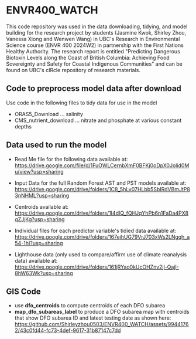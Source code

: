 # ENVR400_WATCH
This code repository was used in the data downloading, tidying, and model building for the research project by students (Jasmine Kwok, Shirley Zhou, Vanessa Xiong and Wenwen Wang) in UBC's Research in Environmental Science course (ENVR 400 2024W2) in partnership with the First Nations Healthy Authority. The research report is entitled "Predicting Dangerous Biotoxin Levels along the Coast of British Columbia: Achieving Food Sovereignty and Safety for Coastal Indigenous Communities" and can be found on UBC's cIRcle repository of research materials.

## Code to preprocess model data after download
Use code in the following files to tidy data for use in the model
- ORAS5_Download ... salinity
- CMS_nutrient_download ... nitrate and phosphate at various constant depths


## Data used to run the model
- Read Me file for the following data available at:
  https://drive.google.com/file/d/1FuOWLCernbXmF0BFKj0oDpX0Jolid0Mu/view?usp=sharing
  
- Input Data for the full Random Forest AST and PST models available at:
  https://drive.google.com/drive/folders/1C8_5hLy07HLbb5SbIRdVBmJtP83nNHML?usp=sharing
- Centroids available at:
  https://drive.google.com/drive/folders/1I4dIQ_fQHJqYhPb6n1FaDa4PX8qZJjKg?usp=sharing
- Individual files for each predictor variable's tidied data available at:
  https://drive.google.com/drive/folders/167ejhUG79VrJ703xWs2LNgqh_a54-1hI?usp=sharing
- Lighthouse data (only used to compare/affirm use of climate reanalysis data) available at:
  https://drive.google.com/drive/folders/161jRYao0kUcOHZnv2jl-QajI-8hW63Wk?usp=sharing

## GIS Code
- use **dfo_centroids** to compute centroids of each DFO subarea
- **map_dfo_subareas_label** to produce a DFO subarea map with centroids that show DFO subarea ID and latest testing date as shown here:
  https://github.com/Shirleyzhou0503/ENVR400_WATCH/assets/99441762/43c0fd44-fc73-4def-9617-31b87147c7dd
